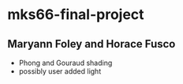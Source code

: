 # mks66-final-project
## Maryann Foley and Horace Fusco

- Phong and Gouraud shading
- possibly user added light
